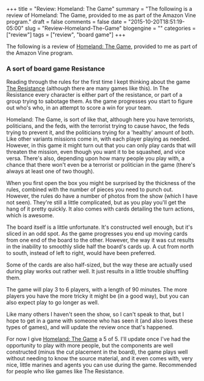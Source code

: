 +++
title = "Review: Homeland: The Game"
summary = "The following is a review of Homeland: The Game, provided to me as part of the Amazon Vine program."
draft = false
comments = false
date = "2015-10-20T18:51:19-05:00"
slug = "Review-Homeland-The-Game"
blogengine = ""
categories = ["review"]
tags = ["review", "board game"]
+++

<div class="note"><p>The following is a review of <a href="http://amzn.to/1OH1avz">Homeland: The Game</a>, provided to me as part of the Amazon Vine program.</p></div>

<h3>A sort of board game Resistance</h3>

<p>Reading through the rules for the first time I kept thinking about the game <a href="http://amzn.to/1PFllJu">The Resistance</a> (although there are many games like this). In The Resistance every character is either part of the resistance, or part of a group trying to sabotage them. As the game progresses you start to figure out who's who, in an attempt to score a win for your team.</p>

<p>Homeland: The Game, is sort of like that, although here you have terrorists, politicians, and the feds, with the terrorist trying to cause havoc, the feds trying to prevent it, and the politicians trying for a 'healthy' amount of both. Like other variants missions come in, with each player playing as needed. However, in this game it might turn out that you can only play cards that will threaten the mission, even though you want it to be squashed, and vice versa. There's also, depending upon how many people you play with, a chance that there won't even be a terrorist or politician in the game (there's always at least one of two though).</p>

<p>When you first open the box you might be surprised by the thickness of the rules, combined with the number of pieces you need to punch out. However, the rules do have a number of photos from the show (which I have not seen). They're still a little complicated, but as you play you'll get the hang of it pretty quickly. It also comes with cards detailing the turn actions, which is awesome.</p>

<p>The board itself is a little unfortunate. It's constructed well enough, but it's sliced in an odd spot. As the game progresses you end up moving cards from one end of the board to the other. However, the way it was cut results in the inability to smoothly slide half the board's cards up. A cut from north to south, instead of left to right, would have been preferred.</p>

<p>Some of the cards are also half-sized, but the way these are actually used during play works out rather well. It just results in a little trouble shuffling them.</p>

<p>The game will play 3 to 6 players, with a length of 90 minutes. The more players you have the more tricky it might be (in a good way), but you can also expect play to go longer as well.</p>

<p>Like many others I haven't seen the show, so I can't speak to that, but I hope to get in a game with someone who has seen it (and also loves these types of games), and will update the review once that's happened.</p>

<p>For now I give <a href="http://amzn.to/1OH1avz">Homeland: The Game</a> a 5 of 5. I'll update once I've had the opportunity to play with more people, but the components are well constructed (minus the cut placement in the board), the game plays well without needing to know the source material, and it even comes with, very nice, little marines and agents you can use during the game. Recommended for people who like games like The Resistance.</p>
